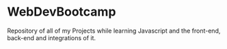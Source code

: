 # WebDevBootcamp


Repository of all of my Projects while learning Javascript and the front-end, back-end and integrations of it. 
